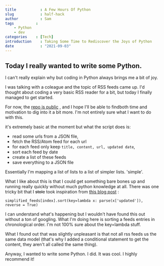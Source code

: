 ```yaml
---
title           : A Few Hours Of Python
slug            : half-hack
author          : Sam
tags          : 
    - Python
    - dev
categories    : [Tech]
introduction    : Taking Some Time to Rediscover the Joys of Python
date            : "2021-09-03"
---
```


## Today I really wanted to write some Python. 

I can't really explain why but coding in Python always brings me a bit of joy.

I was talking with a coleague and the topic of RSS feeds came up. I'd thought about coding a very basic RSS reader for a bit, but today I finally managed to get started.

For now, the [repo is public](https://github.com/m1rp/feed-me-py) , and I hope I'll be able to findboth time and motivation to dig into it a bit more. I'm not entirely sure what I want to do with this.

it's extremely basic at the moment but what the script does is:
- read some urls from a JSON file,
- fetch the RSS/Atom feed for each url
- for each feed only keep `title, content, url, updated date`,
- sort each feed by date
- create a list of these feeds
- save everything to a JSON file

Essentially I'm mapping a list of lists to a list of simpler lists. 'simple'.

What I like about this is that I could get something bare bones up and running really quickly without much python knowledge at all. There was one tricky bit that I ~~stole~~ took inspiration from [this blog post](https://waylonwalker.com/parsing-rss-python/#combining-feeds) :

`simplified_feeds[index].sort(key=lambda x: parse(x['updated']), reverse = True)`

I can understand what's happening but I wouldn't have found this out without a ton of googling. What I'm doing here is sorting a feeds entries in chronological order. I'm not 100% sure about the key=lambda stuff.

What I found out that was slightly unpleasant is that not all rss feeds us the same data model (that's why I added a conditional statement to get the content, they aren't all called the same thing).

Anyway, I wanted to write some Python. I did. It was cool. I highly recommend it!